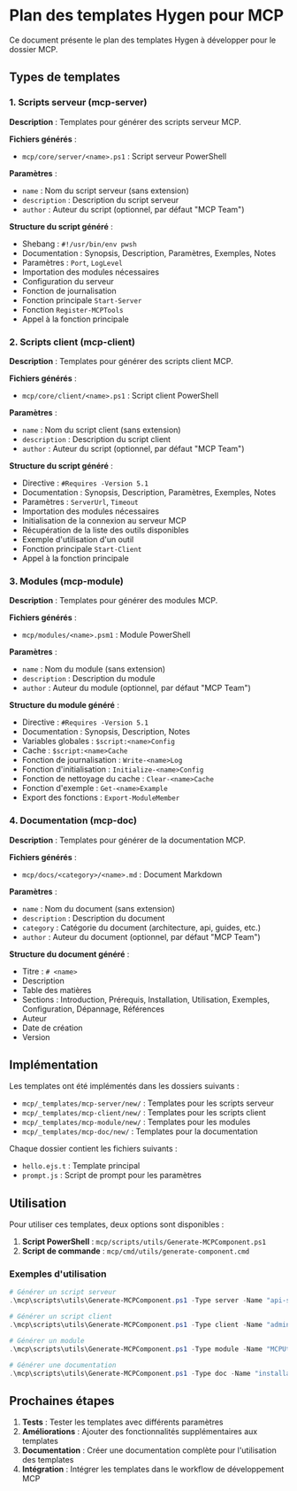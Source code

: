 # Plan des templates Hygen pour MCP

Ce document présente le plan des templates Hygen à développer pour le dossier MCP.

## Types de templates

### 1. Scripts serveur (mcp-server)

**Description** : Templates pour générer des scripts serveur MCP.

**Fichiers générés** :
- `mcp/core/server/<name>.ps1` : Script serveur PowerShell

**Paramètres** :
- `name` : Nom du script serveur (sans extension)
- `description` : Description du script serveur
- `author` : Auteur du script (optionnel, par défaut "MCP Team")

**Structure du script généré** :
- Shebang : `#!/usr/bin/env pwsh`
- Documentation : Synopsis, Description, Paramètres, Exemples, Notes
- Paramètres : `Port`, `LogLevel`
- Importation des modules nécessaires
- Configuration du serveur
- Fonction de journalisation
- Fonction principale `Start-Server`
- Fonction `Register-MCPTools`
- Appel à la fonction principale

### 2. Scripts client (mcp-client)

**Description** : Templates pour générer des scripts client MCP.

**Fichiers générés** :
- `mcp/core/client/<name>.ps1` : Script client PowerShell

**Paramètres** :
- `name` : Nom du script client (sans extension)
- `description` : Description du script client
- `author` : Auteur du script (optionnel, par défaut "MCP Team")

**Structure du script généré** :
- Directive : `#Requires -Version 5.1`
- Documentation : Synopsis, Description, Paramètres, Exemples, Notes
- Paramètres : `ServerUrl`, `Timeout`
- Importation des modules nécessaires
- Initialisation de la connexion au serveur MCP
- Récupération de la liste des outils disponibles
- Exemple d'utilisation d'un outil
- Fonction principale `Start-Client`
- Appel à la fonction principale

### 3. Modules (mcp-module)

**Description** : Templates pour générer des modules MCP.

**Fichiers générés** :
- `mcp/modules/<name>.psm1` : Module PowerShell

**Paramètres** :
- `name` : Nom du module (sans extension)
- `description` : Description du module
- `author` : Auteur du module (optionnel, par défaut "MCP Team")

**Structure du module généré** :
- Directive : `#Requires -Version 5.1`
- Documentation : Synopsis, Description, Notes
- Variables globales : `$script:<name>Config`
- Cache : `$script:<name>Cache`
- Fonction de journalisation : `Write-<name>Log`
- Fonction d'initialisation : `Initialize-<name>Config`
- Fonction de nettoyage du cache : `Clear-<name>Cache`
- Fonction d'exemple : `Get-<name>Example`
- Export des fonctions : `Export-ModuleMember`

### 4. Documentation (mcp-doc)

**Description** : Templates pour générer de la documentation MCP.

**Fichiers générés** :
- `mcp/docs/<category>/<name>.md` : Document Markdown

**Paramètres** :
- `name` : Nom du document (sans extension)
- `description` : Description du document
- `category` : Catégorie du document (architecture, api, guides, etc.)
- `author` : Auteur du document (optionnel, par défaut "MCP Team")

**Structure du document généré** :
- Titre : `# <name>`
- Description
- Table des matières
- Sections : Introduction, Prérequis, Installation, Utilisation, Exemples, Configuration, Dépannage, Références
- Auteur
- Date de création
- Version

## Implémentation

Les templates ont été implémentés dans les dossiers suivants :

- `mcp/_templates/mcp-server/new/` : Templates pour les scripts serveur
- `mcp/_templates/mcp-client/new/` : Templates pour les scripts client
- `mcp/_templates/mcp-module/new/` : Templates pour les modules
- `mcp/_templates/mcp-doc/new/` : Templates pour la documentation

Chaque dossier contient les fichiers suivants :

- `hello.ejs.t` : Template principal
- `prompt.js` : Script de prompt pour les paramètres

## Utilisation

Pour utiliser ces templates, deux options sont disponibles :

1. **Script PowerShell** : `mcp/scripts/utils/Generate-MCPComponent.ps1`
2. **Script de commande** : `mcp/cmd/utils/generate-component.cmd`

### Exemples d'utilisation

```powershell
# Générer un script serveur
.\mcp\scripts\utils\Generate-MCPComponent.ps1 -Type server -Name "api-server" -Description "Serveur API MCP" -Author "John Doe"

# Générer un script client
.\mcp\scripts\utils\Generate-MCPComponent.ps1 -Type client -Name "admin-client" -Description "Client d'administration MCP" -Author "Jane Smith"

# Générer un module
.\mcp\scripts\utils\Generate-MCPComponent.ps1 -Type module -Name "MCPUtils" -Description "Utilitaires MCP" -Author "Dev Team"

# Générer une documentation
.\mcp\scripts\utils\Generate-MCPComponent.ps1 -Type doc -Name "installation-guide" -Category "guides" -Description "Guide d'installation MCP" -Author "Doc Team"
```

## Prochaines étapes

1. **Tests** : Tester les templates avec différents paramètres
2. **Améliorations** : Ajouter des fonctionnalités supplémentaires aux templates
3. **Documentation** : Créer une documentation complète pour l'utilisation des templates
4. **Intégration** : Intégrer les templates dans le workflow de développement MCP
